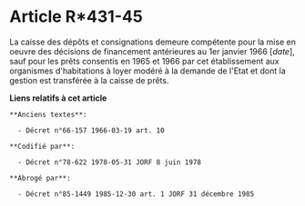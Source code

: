 # Article R*431-45

La caisse des dépôts et consignations demeure compétente pour la mise en oeuvre des décisions de financement antérieures au
1er janvier 1966 [*date*], sauf pour les prêts consentis en 1965 et 1966 par cet établissement aux organismes d'habitations à
loyer modéré à la demande de l'Etat et dont la gestion est transférée à la caisse de prêts.

**Liens relatifs à cet article**

	**Anciens textes**:

	  - Décret n°66-157 1966-03-19 art. 10

	**Codifié par**:

	  - Décret n°78-622 1978-05-31 JORF 8 juin 1978

	**Abrogé par**:

	  - Décret n°85-1449 1985-12-30 art. 1 JORF 31 décembre 1985
